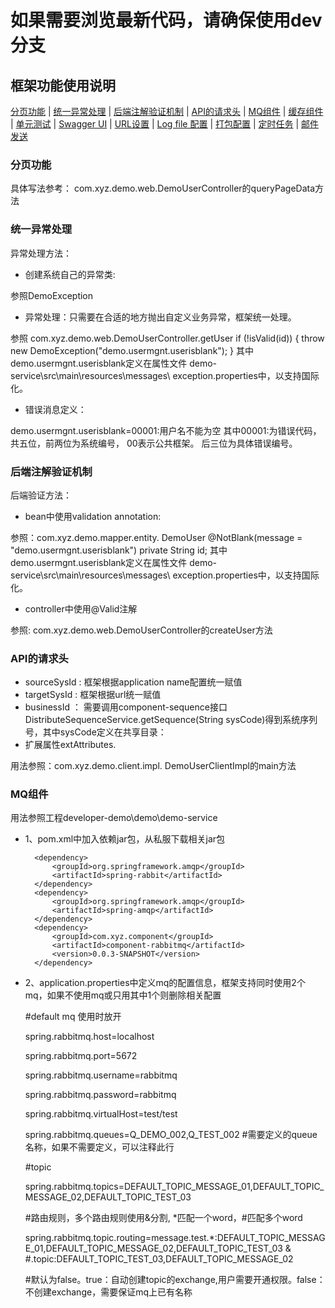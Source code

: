 ﻿如果需要浏览最新代码，请确保使用dev分支
=======================================

框架功能使用说明
----------------
<a href="#pagination">分页功能</a>  |  <a href="#exceptionhandler">统一异常处理</a> | <a href="#validation">后端注解验证机制</a> | 
<a href="#API的请求头">API的请求头</a> | <a href="#MQ组件">MQ组件</a> | <a href="#redis">缓存组件</a> | <a href="#unittest">单元测试</a> | 
<a href="#Swagger UI">Swagger UI</a> | <a href="#URL设置">URL设置</a> | <a href="#Log file 配置">Log file 配置</a> | 
<a href="#pack">打包配置</a> | <a href="#scheduler">定时任务</a> | <a href="#mail">邮件发送<a>

### <a name="pagination">分页功能</a>
具体写法参考：
com.xyz.demo.web.DemoUserController的queryPageData方法

### <a name="exceptionhandler">统一异常处理</a>
异常处理方法：
* 创建系统自己的异常类:

参照DemoException

* 异常处理：只需要在合适的地方抛出自定义业务异常，框架统一处理。

参照 com.xyz.demo.web.DemoUserController.getUser
if (!isValid(id)) {
      throw new DemoException("demo.usermgnt.userisblank");
    }
其中demo.usermgnt.userisblank定义在属性文件
demo-service\src\main\resources\messages\ exception.properties中，以支持国际化。

* 错误消息定义：

demo.usermgnt.userisblank=00001:用户名不能为空
其中00001:为错误代码，共五位，前两位为系统编号， 00表示公共框架。
后三位为具体错误编号。

### <a name="validation">后端注解验证机制</a>
后端验证方法：
* bean中使用validation annotation:

参照：com.xyz.demo.mapper.entity. DemoUser
    @NotBlank(message = "demo.usermgnt.userisblank")
    private String id;
其中demo.usermgnt.userisblank定义在属性文件
demo-service\src\main\resources\messages\ exception.properties中，以支持国际化。

* controller中使用@Valid注解

参照: com.xyz.demo.web.DemoUserController的createUser方法

### <a name="API的请求头">API的请求头</a>
* sourceSysId : 框架根据application name配置统一赋值
* targetSysId : 框架根据url统一赋值
* businessId ： 需要调用component-sequence接口DistributeSequenceService.getSequence(String sysCode)得到系统序列号，其中sysCode定义在共享目录：
* 扩展属性extAttributes.  

用法参照：com.xyz.demo.client.impl. DemoUserClientImpl的main方法

### <a name="MQ组件">MQ组件</a>
用法参照工程developer-demo\demo\demo-service
* 1、pom.xml中加入依赖jar包，从私服下载相关jar包

        <dependency>
			<groupId>org.springframework.amqp</groupId>
			<artifactId>spring-rabbit</artifactId>
		</dependency>
		<dependency>
			<groupId>org.springframework.amqp</groupId>
			<artifactId>spring-amqp</artifactId>
		</dependency>	
		<dependency>
			<groupId>com.xyz.component</groupId>
			<artifactId>component-rabbitmq</artifactId>
			<version>0.0.3-SNAPSHOT</version>
		</dependency>
* 2、application.properties中定义mq的配置信息，框架支持同时使用2个mq，如果不使用mq或只用其中1个则删除相关配置

    #default mq 使用时放开
    
    spring.rabbitmq.host=localhost
    
    spring.rabbitmq.port=5672
    
    spring.rabbitmq.username=rabbitmq
    
    spring.rabbitmq.password=rabbitmq
    
    spring.rabbitmq.virtualHost=test/test
    
    spring.rabbitmq.queues=Q_DEMO_002,Q_TEST_002 #需要定义的queue名称，如果不需要定义，可以注释此行
    
    #topic
    
    spring.rabbitmq.topics=DEFAULT_TOPIC_MESSAGE_01,DEFAULT_TOPIC_MESSAGE_02,DEFAULT_TOPIC_TEST_03
    
    #路由规则，多个路由规则使用&分割, *匹配一个word，#匹配多个word
    
    spring.rabbitmq.topic.routing=message.test.*:DEFAULT_TOPIC_MESSAGE_01,DEFAULT_TOPIC_MESSAGE_02,DEFAULT_TOPIC_TEST_03 & #.topic:DEFAULT_TOPIC_TEST_03,DEFAULT_TOPIC_MESSAGE_02
    
    #默认为false。true：自动创建topic的exchange,用户需要开通权限。false：不创建exchange，需要保证mq上已有名称
